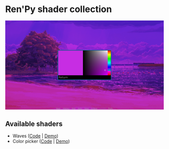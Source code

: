 # Ren'Py shader collection
![](preview_images/color_picker.png)
## Available shaders
* Waves ([Code](game/shaders/waves.rpy) | [Demo](game/demos/waves.rpy))
* Color picker ([Code](game/shaders/color_picker.rpy) | [Demo](game/demos/color_picker.rpy))
